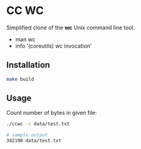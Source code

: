 # CC WC

Simplified clone of the **wc** Unix command line tool.

- man wc
- info '(coreutils) wc invocation'

## Installation

```bash
make build
```

## Usage

Count number of bytes in given file:

```bash
./ccwc -c data/test.txt

# sample output
342190 data/test.txt
```
